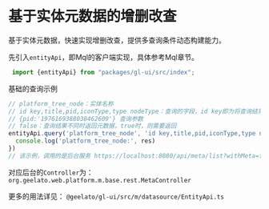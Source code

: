 # 基于实体元数据的增删改查



基于实体元数据，快速实现增删改查，提供多查询条件动态构建能力。

先引入`entityApi`，即Mql的客户端实现，具体参考Mql章节。

```typescript
 import {entityApi} from "packages/gl-ui/src/index";
```

基础的查询示例

```typescript
// platform_tree_node：实体名称
// id key,title,pid,iconType,type nodeType：查询的字段，id key即为将查询结果列id重命名为key
// {pid:'1976169388038462609'} 查询参数
// false：查询结果不同时返回元数据，true时，则需要返回
entityApi.query('platform_tree_node', 'id key,title,pid,iconType,type nodeType', {pid:'1976169388038462609'}, false).then((res) => {
  console.log('platform_tree_node:', res)
})
// 该示例，调用的是后台服务 https://localhost:8080/api/meta/list?withMeta=false
```

 对应后台的`Controller`为：`org.geelato.web.platform.m.base.rest.MetaController`

更多的用法详见：
`@geelato/gl-ui/src/m/datasource/EntityApi.ts`
